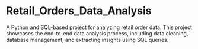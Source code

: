 # Retail_Orders_Data_Analysis
A Python and SQL-based project for analyzing retail order data. This project showcases the end-to-end data analysis process, including data cleaning, database management, and extracting insights using SQL queries.
